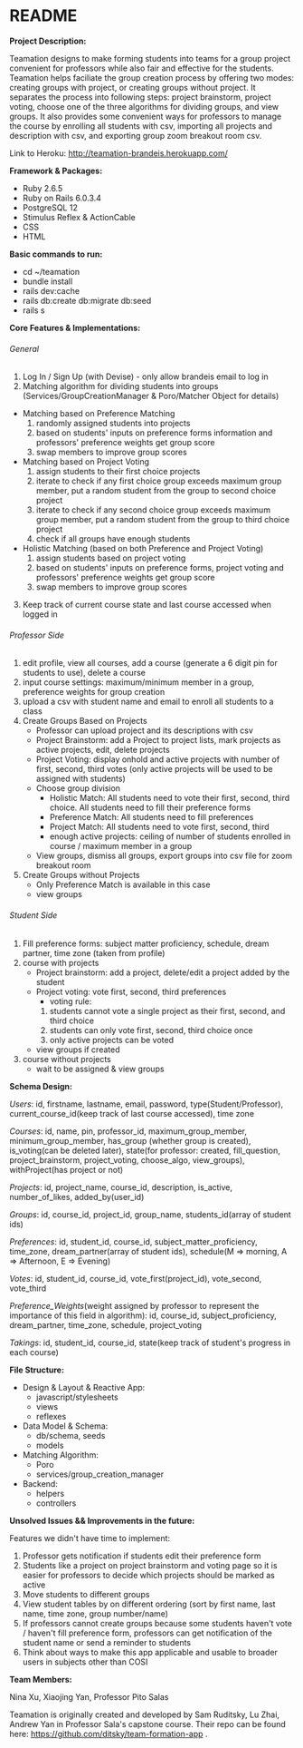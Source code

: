 # README

**Project Description:**

Teamation designs to make forming students into teams for a group project convenient for professors while also fair and effective for the students. 
Teamation helps faciliate the group creation process by offering two modes: creating groups with
project, or creating groups without project. It separates the process into following steps:
project brainstorm, project voting, choose one of the three algorithms for dividing groups, and
view groups. It also provides some convenient ways for professors to manage the course by enrolling all students with csv, importing all projects and description 
with csv, and exporting group zoom breakout room csv. 

Link to Heroku:
http://teamation-brandeis.herokuapp.com/

**Framework & Packages:**

* Ruby 2.6.5
* Ruby on Rails 6.0.3.4
* PostgreSQL 12
* Stimulus Reflex & ActionCable
* CSS
* HTML

**Basic commands to run:**

* cd ~/teamation
* bundle install
* rails dev:cache
* rails db:create db:migrate db:seed
* rails s

**Core Features & Implementations:**

###### _General_
1. Log In / Sign Up (with Devise) - only allow brandeis email to log in
2. Matching algorithm for dividing students into groups (Services/GroupCreationManager & Poro/Matcher Object for details)
* Matching based on Preference Matching
  1. randomly assigned students into projects
  2. based on students' inputs on preference forms information and professors' preference weights get group score
  3. swap members to improve group scores
* Matching based on Project Voting
  1. assign students to their first choice projects
  2. iterate to check if any first choice group exceeds maximum group member, put a random student from the group to second choice project
  3. iterate to check if any second choice group exceeds maximum group member, put a random student from the group to third choice project
  4. check if all groups have enough students
* Holistic Matching (based on both Preference and Project Voting)
  1. assign students based on project voting 
  2. based on students' inputs on preference forms, project voting and professors' preference weights get group score
  3. swap members to improve group scores
3. Keep track of current course state and last course accessed when logged in 

###### _Professor Side_
1. edit profile, view all courses, add a course (generate a 6 digit pin for students to use), delete a course
2. input course settings: maximum/minimum member in a group, preference weights for group creation
3. upload a csv with student name and email to enroll all students to a class
4. Create Groups Based on Projects
   * Professor can upload project and its descriptions with csv
   * Project Brainstorm: add a Project to project lists, mark projects as active projects, edit, delete projects
   * Project Voting: display onhold and active projects with number of first, second, third votes (only active projects will be used to be assigned with students)
   * Choose group division
        * Holistic Match: All students need to vote their first, second, third choice. All students need to fill their preference forms
        * Preference Match: All students need to fill preferences
        * Project Match: All students need to vote first, second, third
        * enough active projects: ceiling of number of students enrolled in course / maximum member in a group
   * View groups, dismiss all groups, export groups into csv file for zoom breakout room     
4. Create Groups without Projects
   * Only Preference Match is available in this case
   * view groups
   
###### _Student Side_
1. Fill preference forms: subject matter proficiency, schedule, dream partner, time zone (taken from profile)
2. course with projects
    * Project brainstorm: add a project, delete/edit a project added by the student
    * Project voting: vote first, second, third preferences
        * voting rule: 
        1. students cannot vote a single project as their first, second, and third choice
        2. students can only vote first, second, third choice once 
        3. only active projects can be voted
    * view groups if created
3.  course without projects
    * wait to be assigned & view groups

**Schema Design:**

_Users_: id, firstname, lastname, email, password, type(Student/Professor), current_course_id(keep track of last course accessed), time zone

_Courses_: id, name, pin, professor_id, maximum_group_member, minimum_group_member, has_group (whether group is created), is_voting(can be deleted later), state(for professor: created, fill_question, project_brainstorm, project_voting, choose_algo, view_groups), withProject(has project or not)

_Projects_: id, project_name, course_id, description, is_active, number_of_likes, added_by(user_id)

_Groups_: id, course_id, project_id, group_name, students_id(array of student ids)

_Preferences_: id, student_id, course_id, subject_matter_proficiency, time_zone, dream_partner(array of student ids), schedule(M => morning, A => Afternoon, E => Evening)

_Votes_: id, student_id, course_id, vote_first(project_id), vote_second, vote_third

_Preference_Weights_(weight assigned by professor to represent the importance of this field in algorithm): id, course_id, subject_proficiency, dream_partner, time_zone, schedule, project_voting

_Takings_: id, student_id, course_id, state(keep track of student's progress in each course)

**File Structure:**

* Design & Layout & Reactive App:
    * javascript/stylesheets
    * views
    * reflexes
* Data Model & Schema:
    * db/schema, seeds
    * models
* Matching Algorithm:
    * Poro
    * services/group_creation_manager
* Backend:
    * helpers
    * controllers
 
**Unsolved Issues && Improvements in the future:**

Features we didn't have time to implement:
1. Professor gets notification if students edit their preference form
2. Students like a project on project brainstorm and voting page so it is easier for professors to decide which projects should be marked as active
3. Move students to different groups
4. View student tables by on different ordering (sort by first name, last name, time zone, group number/name)
5. If professors cannot create groups because some students haven't vote / haven't fill preference form, professors can get
notification of the student name or send a reminder to students
6. Think about ways to make this app applicable and usable to broader users in subjects other than COSI

**Team Members:**

Nina Xu, Xiaojing Yan, Professor Pito Salas

Teamation is originally created and developed by Sam Ruditsky, Lu Zhai, Andrew Yan in Professor Sala's capstone course. Their repo can be found here: https://github.com/ditsky/team-formation-app .
